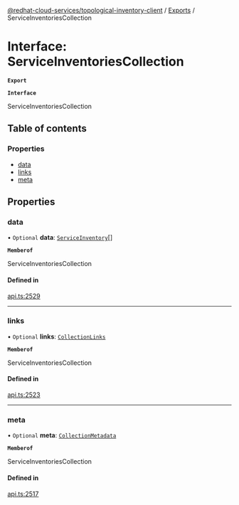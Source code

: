 [@redhat-cloud-services/topological-inventory-client](../README.md) / [Exports](../modules.md) / ServiceInventoriesCollection

# Interface: ServiceInventoriesCollection

**`Export`**

**`Interface`**

ServiceInventoriesCollection

## Table of contents

### Properties

- [data](ServiceInventoriesCollection.md#data)
- [links](ServiceInventoriesCollection.md#links)
- [meta](ServiceInventoriesCollection.md#meta)

## Properties

### data

• `Optional` **data**: [`ServiceInventory`](ServiceInventory.md)[]

**`Memberof`**

ServiceInventoriesCollection

#### Defined in

[api.ts:2529](https://github.com/mkholjuraev/javascript-clients/blob/master/packages/topological-inventory/api.ts#L2529)

___

### links

• `Optional` **links**: [`CollectionLinks`](CollectionLinks.md)

**`Memberof`**

ServiceInventoriesCollection

#### Defined in

[api.ts:2523](https://github.com/mkholjuraev/javascript-clients/blob/master/packages/topological-inventory/api.ts#L2523)

___

### meta

• `Optional` **meta**: [`CollectionMetadata`](CollectionMetadata.md)

**`Memberof`**

ServiceInventoriesCollection

#### Defined in

[api.ts:2517](https://github.com/mkholjuraev/javascript-clients/blob/master/packages/topological-inventory/api.ts#L2517)
